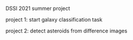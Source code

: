 DSSI 2021 summer project <br>

project 1: start galaxy classification task<br>

project 2: detect asteroids from difference images<br>
